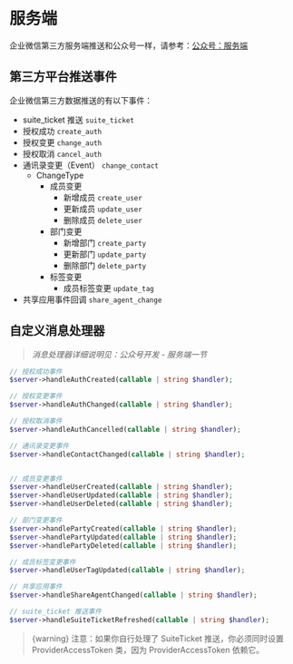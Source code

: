 # 服务端

企业微信第三方服务端推送和公众号一样，请参考：[公众号：服务端](../official-account/server.md)

## 第三方平台推送事件

企业微信第三方数据推送的有以下事件：

- suite_ticket 推送 `suite_ticket`
- 授权成功 `create_auth`
- 授权变更 `change_auth`
- 授权取消 `cancel_auth`
- 通讯录变更（Event） `change_contact`
  - ChangeType
    - 成员变更
      - 新增成员 `create_user`
      - 更新成员 `update_user`
      - 删除成员 `delete_user`
    - 部门变更
      - 新增部门 `create_party`
      - 更新部门 `update_party`
      - 删除部门 `delete_party`
    - 标签变更
      - 成员标签变更 `update_tag`
- 共享应用事件回调 `share_agent_change`

## 自定义消息处理器

> *消息处理器详细说明见：公众号开发 - 服务端一节*

```php
// 授权成功事件
$server->handleAuthCreated(callable | string $handler);

// 授权变更事件
$server->handleAuthChanged(callable | string $handler);

// 授权取消事件
$server->handleAuthCancelled(callable | string $handler);

// 通讯录变更事件
$server->handleContactChanged(callable | string $handler);


// 成员变更事件
$server->handleUserCreated(callable | string $handler);
$server->handleUserUpdated(callable | string $handler);
$server->handleUserDeleted(callable | string $handler);

// 部门变更事件
$server->handlePartyCreated(callable | string $handler);
$server->handlePartyUpdated(callable | string $handler);
$server->handlePartyDeleted(callable | string $handler);

// 成员标签变更事件
$server->handleUserTagUpdated(callable | string $handler);

// 共享应用事件
$server->handleShareAgentChanged(callable | string $handler);

// suite_ticket 推送事件
$server->handleSuiteTicketRefreshed(callable | string $handler);
```

> {warning} 注意：如果你自行处理了 SuiteTicket 推送，你必须同时设置 ProviderAccessToken 类，因为 ProviderAccessToken 依赖它。
